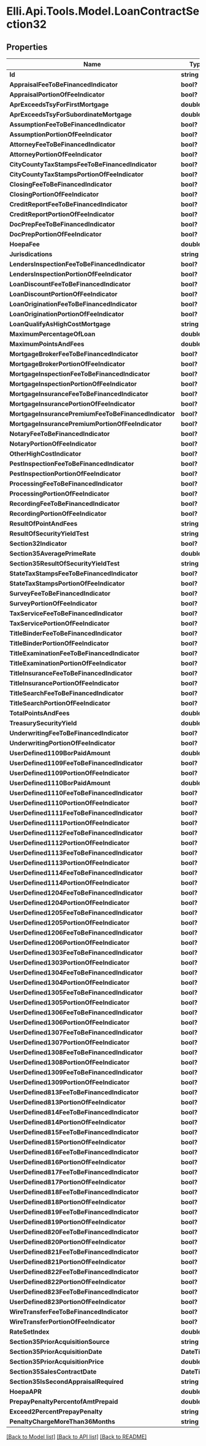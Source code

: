 # Elli.Api.Tools.Model.LoanContractSection32
## Properties

Name | Type | Description | Notes
------------ | ------------- | ------------- | -------------
**Id** | **string** |  | [optional] 
**AppraisalFeeToBeFinancedIndicator** | **bool?** |  | [optional] 
**AppraisalPortionOfFeeIndicator** | **bool?** |  | [optional] 
**AprExceedsTsyForFirstMortgage** | **double?** |  | [optional] 
**AprExceedsTsyForSubordinateMortgage** | **double?** |  | [optional] 
**AssumptionFeeToBeFinancedIndicator** | **bool?** |  | [optional] 
**AssumptionPortionOfFeeIndicator** | **bool?** |  | [optional] 
**AttorneyFeeToBeFinancedIndicator** | **bool?** |  | [optional] 
**AttorneyPortionOfFeeIndicator** | **bool?** |  | [optional] 
**CityCountyTaxStampsFeeToBeFinancedIndicator** | **bool?** |  | [optional] 
**CityCountyTaxStampsPortionOfFeeIndicator** | **bool?** |  | [optional] 
**ClosingFeeToBeFinancedIndicator** | **bool?** |  | [optional] 
**ClosingPortionOfFeeIndicator** | **bool?** |  | [optional] 
**CreditReportFeeToBeFinancedIndicator** | **bool?** |  | [optional] 
**CreditReportPortionOfFeeIndicator** | **bool?** |  | [optional] 
**DocPrepFeeToBeFinancedIndicator** | **bool?** |  | [optional] 
**DocPrepPortionOfFeeIndicator** | **bool?** |  | [optional] 
**HoepaFee** | **double?** |  | [optional] 
**Jurisdications** | **string** |  | [optional] 
**LendersInspectionFeeToBeFinancedIndicator** | **bool?** |  | [optional] 
**LendersInspectionPortionOfFeeIndicator** | **bool?** |  | [optional] 
**LoanDiscountFeeToBeFinancedIndicator** | **bool?** |  | [optional] 
**LoanDiscountPortionOfFeeIndicator** | **bool?** |  | [optional] 
**LoanOriginationFeeToBeFinancedIndicator** | **bool?** |  | [optional] 
**LoanOriginationPortionOfFeeIndicator** | **bool?** |  | [optional] 
**LoanQualifyAsHighCostMortgage** | **string** |  | [optional] 
**MaximumPercentageOfLoan** | **double?** |  | [optional] 
**MaximumPointsAndFees** | **double?** |  | [optional] 
**MortgageBrokerFeeToBeFinancedIndicator** | **bool?** |  | [optional] 
**MortgageBrokerPortionOfFeeIndicator** | **bool?** |  | [optional] 
**MortgageInspectionFeeToBeFinancedIndicator** | **bool?** |  | [optional] 
**MortgageInspectionPortionOfFeeIndicator** | **bool?** |  | [optional] 
**MortgageInsuranceFeeToBeFinancedIndicator** | **bool?** |  | [optional] 
**MortgageInsurancePortionOfFeeIndicator** | **bool?** |  | [optional] 
**MortgageInsurancePremiumFeeToBeFinancedIndicator** | **bool?** |  | [optional] 
**MortgageInsurancePremiumPortionOfFeeIndicator** | **bool?** |  | [optional] 
**NotaryFeeToBeFinancedIndicator** | **bool?** |  | [optional] 
**NotaryPortionOfFeeIndicator** | **bool?** |  | [optional] 
**OtherHighCostIndicator** | **bool?** |  | [optional] 
**PestInspectionFeeToBeFinancedIndicator** | **bool?** |  | [optional] 
**PestInspectionPortionOfFeeIndicator** | **bool?** |  | [optional] 
**ProcessingFeeToBeFinancedIndicator** | **bool?** |  | [optional] 
**ProcessingPortionOfFeeIndicator** | **bool?** |  | [optional] 
**RecordingFeeToBeFinancedIndicator** | **bool?** |  | [optional] 
**RecordingPortionOfFeeIndicator** | **bool?** |  | [optional] 
**ResultOfPointAndFees** | **string** |  | [optional] 
**ResultOfSecurityYieldTest** | **string** |  | [optional] 
**Section32Indicator** | **bool?** |  | [optional] 
**Section35AveragePrimeRate** | **double?** |  | [optional] 
**Section35ResultOfSecurityYieldTest** | **string** |  | [optional] 
**StateTaxStampsFeeToBeFinancedIndicator** | **bool?** |  | [optional] 
**StateTaxStampsPortionOfFeeIndicator** | **bool?** |  | [optional] 
**SurveyFeeToBeFinancedIndicator** | **bool?** |  | [optional] 
**SurveyPortionOfFeeIndicator** | **bool?** |  | [optional] 
**TaxServiceFeeToBeFinancedIndicator** | **bool?** |  | [optional] 
**TaxServicePortionOfFeeIndicator** | **bool?** |  | [optional] 
**TitleBinderFeeToBeFinancedIndicator** | **bool?** |  | [optional] 
**TitleBinderPortionOfFeeIndicator** | **bool?** |  | [optional] 
**TitleExaminationFeeToBeFinancedIndicator** | **bool?** |  | [optional] 
**TitleExaminationPortionOfFeeIndicator** | **bool?** |  | [optional] 
**TitleInsuranceFeeToBeFinancedIndicator** | **bool?** |  | [optional] 
**TitleInsurancePortionOfFeeIndicator** | **bool?** |  | [optional] 
**TitleSearchFeeToBeFinancedIndicator** | **bool?** |  | [optional] 
**TitleSearchPortionOfFeeIndicator** | **bool?** |  | [optional] 
**TotalPointsAndFees** | **double?** |  | [optional] 
**TreasurySecurityYield** | **double?** |  | [optional] 
**UnderwritingFeeToBeFinancedIndicator** | **bool?** |  | [optional] 
**UnderwritingPortionOfFeeIndicator** | **bool?** |  | [optional] 
**UserDefined1109BorPaidAmount** | **double?** |  | [optional] 
**UserDefined1109FeeToBeFinancedIndicator** | **bool?** |  | [optional] 
**UserDefined1109PortionOfFeeIndicator** | **bool?** |  | [optional] 
**UserDefined1110BorPaidAmount** | **double?** |  | [optional] 
**UserDefined1110FeeToBeFinancedIndicator** | **bool?** |  | [optional] 
**UserDefined1110PortionOfFeeIndicator** | **bool?** |  | [optional] 
**UserDefined1111FeeToBeFinancedIndicator** | **bool?** |  | [optional] 
**UserDefined1111PortionOfFeeIndicator** | **bool?** |  | [optional] 
**UserDefined1112FeeToBeFinancedIndicator** | **bool?** |  | [optional] 
**UserDefined1112PortionOfFeeIndicator** | **bool?** |  | [optional] 
**UserDefined1113FeeToBeFinancedIndicator** | **bool?** |  | [optional] 
**UserDefined1113PortionOfFeeIndicator** | **bool?** |  | [optional] 
**UserDefined1114FeeToBeFinancedIndicator** | **bool?** |  | [optional] 
**UserDefined1114PortionOfFeeIndicator** | **bool?** |  | [optional] 
**UserDefined1204FeeToBeFinancedIndicator** | **bool?** |  | [optional] 
**UserDefined1204PortionOfFeeIndicator** | **bool?** |  | [optional] 
**UserDefined1205FeeToBeFinancedIndicator** | **bool?** |  | [optional] 
**UserDefined1205PortionOfFeeIndicator** | **bool?** |  | [optional] 
**UserDefined1206FeeToBeFinancedIndicator** | **bool?** |  | [optional] 
**UserDefined1206PortionOfFeeIndicator** | **bool?** |  | [optional] 
**UserDefined1303FeeToBeFinancedIndicator** | **bool?** |  | [optional] 
**UserDefined1303PortionOfFeeIndicator** | **bool?** |  | [optional] 
**UserDefined1304FeeToBeFinancedIndicator** | **bool?** |  | [optional] 
**UserDefined1304PortionOfFeeIndicator** | **bool?** |  | [optional] 
**UserDefined1305FeeToBeFinancedIndicator** | **bool?** |  | [optional] 
**UserDefined1305PortionOfFeeIndicator** | **bool?** |  | [optional] 
**UserDefined1306FeeToBeFinancedIndicator** | **bool?** |  | [optional] 
**UserDefined1306PortionOfFeeIndicator** | **bool?** |  | [optional] 
**UserDefined1307FeeToBeFinancedIndicator** | **bool?** |  | [optional] 
**UserDefined1307PortionOfFeeIndicator** | **bool?** |  | [optional] 
**UserDefined1308FeeToBeFinancedIndicator** | **bool?** |  | [optional] 
**UserDefined1308PortionOfFeeIndicator** | **bool?** |  | [optional] 
**UserDefined1309FeeToBeFinancedIndicator** | **bool?** |  | [optional] 
**UserDefined1309PortionOfFeeIndicator** | **bool?** |  | [optional] 
**UserDefined813FeeToBeFinancedIndicator** | **bool?** |  | [optional] 
**UserDefined813PortionOfFeeIndicator** | **bool?** |  | [optional] 
**UserDefined814FeeToBeFinancedIndicator** | **bool?** |  | [optional] 
**UserDefined814PortionOfFeeIndicator** | **bool?** |  | [optional] 
**UserDefined815FeeToBeFinancedIndicator** | **bool?** |  | [optional] 
**UserDefined815PortionOfFeeIndicator** | **bool?** |  | [optional] 
**UserDefined816FeeToBeFinancedIndicator** | **bool?** |  | [optional] 
**UserDefined816PortionOfFeeIndicator** | **bool?** |  | [optional] 
**UserDefined817FeeToBeFinancedIndicator** | **bool?** |  | [optional] 
**UserDefined817PortionOfFeeIndicator** | **bool?** |  | [optional] 
**UserDefined818FeeToBeFinancedIndicator** | **bool?** |  | [optional] 
**UserDefined818PortionOfFeeIndicator** | **bool?** |  | [optional] 
**UserDefined819FeeToBeFinancedIndicator** | **bool?** |  | [optional] 
**UserDefined819PortionOfFeeIndicator** | **bool?** |  | [optional] 
**UserDefined820FeeToBeFinancedIndicator** | **bool?** |  | [optional] 
**UserDefined820PortionOfFeeIndicator** | **bool?** |  | [optional] 
**UserDefined821FeeToBeFinancedIndicator** | **bool?** |  | [optional] 
**UserDefined821PortionOfFeeIndicator** | **bool?** |  | [optional] 
**UserDefined822FeeToBeFinancedIndicator** | **bool?** |  | [optional] 
**UserDefined822PortionOfFeeIndicator** | **bool?** |  | [optional] 
**UserDefined823FeeToBeFinancedIndicator** | **bool?** |  | [optional] 
**UserDefined823PortionOfFeeIndicator** | **bool?** |  | [optional] 
**WireTransferFeeToBeFinancedIndicator** | **bool?** |  | [optional] 
**WireTransferPortionOfFeeIndicator** | **bool?** |  | [optional] 
**RateSetIndex** | **double?** |  | [optional] 
**Section35PriorAcquisitionSource** | **string** |  | [optional] 
**Section35PriorAcquisitionDate** | **DateTime?** |  | [optional] 
**Section35PriorAcquisitionPrice** | **double?** |  | [optional] 
**Section35SalesContractDate** | **DateTime?** |  | [optional] 
**Section35IsSecondAppraisalRequired** | **string** |  | [optional] 
**HoepaAPR** | **double?** |  | [optional] 
**PrepayPenaltyPercentofAmtPrepaid** | **double?** |  | [optional] 
**Exceed2PercentPrepayPenalty** | **string** |  | [optional] 
**PenaltyChargeMoreThan36Months** | **string** |  | [optional] 

[[Back to Model list]](../README.md#documentation-for-models) [[Back to API list]](../README.md#documentation-for-api-endpoints) [[Back to README]](../README.md)

